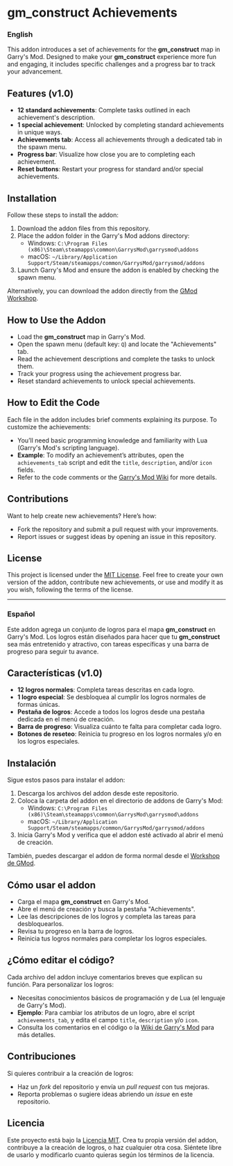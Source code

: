 # gm_construct Achievements

### English

This addon introduces a set of achievements for the **gm_construct** map in Garry's Mod. Designed to make your **gm_construct** experience more fun and engaging, it includes specific challenges and a progress bar to track your advancement.

## Features (v1.0)
- **12 standard achievements**: Complete tasks outlined in each achievement's description.
- **1 special achievement**: Unlocked by completing standard achievements in unique ways.
- **Achievements tab**: Access all achievements through a dedicated tab in the spawn menu.
- **Progress bar**: Visualize how close you are to completing each achievement.
- **Reset buttons**: Restart your progress for standard and/or special achievements.

## Installation
Follow these steps to install the addon:
1. Download the addon files from this repository.
2. Place the addon folder in the Garry's Mod addons directory:
   - Windows: `C:\Program Files (x86)\Steam\steamapps\common\GarrysMod\garrysmod\addons`
   - macOS: `~/Library/Application Support/Steam/steamapps/common/GarrysMod/garrysmod/addons`
3. Launch Garry's Mod and ensure the addon is enabled by checking the spawn menu.

Alternatively, you can download the addon directly from the [GMod Workshop](https://steamcommunity.com/sharedfiles/filedetails/?id=3539012137).

## How to Use the Addon
- Load the **gm_construct** map in Garry's Mod.
- Open the spawn menu (default key: `Q`) and locate the "Achievements" tab.
- Read the achievement descriptions and complete the tasks to unlock them.
- Track your progress using the achievement progress bar.
- Reset standard achievements to unlock special achievements.

## How to Edit the Code
Each file in the addon includes brief comments explaining its purpose. To customize the achievements:
- You’ll need basic programming knowledge and familiarity with Lua (Garry's Mod's scripting language).
- **Example**: To modify an achievement’s attributes, open the `achievements_tab` script and edit the `title`, `description`, and/or `icon` fields.
- Refer to the code comments or the [Garry's Mod Wiki](https://wiki.garrysmod.com/) for more details.

## Contributions
Want to help create new achievements? Here’s how:
- Fork the repository and submit a pull request with your improvements.
- Report issues or suggest ideas by opening an issue in this repository.

## License
This project is licensed under the [MIT License](LICENSE). Feel free to create your own version of the addon, contribute new achievements, or use and modify it as you wish, following the terms of the license.

---

### Español

Este addon agrega un conjunto de logros para el mapa **gm_construct** en Garry's Mod. Los logros están diseñados para hacer que tu **gm_construct** sea más entretenido y atractivo, con tareas específicas y una barra de progreso para seguir tu avance.

## Características (v1.0)
- **12 logros normales**: Completa tareas descritas en cada logro.
- **1 logro especial**: Se desbloquea al cumplir los logros normales de formas únicas.
- **Pestaña de logros**: Accede a todos los logros desde una pestaña dedicada en el menú de creación.
- **Barra de progreso**: Visualiza cuánto te falta para completar cada logro.
- **Botones de reseteo**: Reinicia tu progreso en los logros normales y/o en los logros especiales.

## Instalación
Sigue estos pasos para instalar el addon:
1. Descarga los archivos del addon desde este repositorio.
2. Coloca la carpeta del addon en el directorio de addons de Garry's Mod:
   - Windows: `C:\Program Files (x86)\Steam\steamapps\common\GarrysMod\garrysmod\addons`
   - macOS: `~/Library/Application Support/Steam/steamapps/common/GarrysMod/garrysmod/addons`
3. Inicia Garry's Mod y verifica que el addon esté activado al abrir el menú de creación.

También, puedes descargar el addon de forma normal desde el [Workshop de GMod](https://steamcommunity.com/sharedfiles/filedetails/?id=3539012137).

## Cómo usar el addon
- Carga el mapa **gm_construct** en Garry's Mod.
- Abre el menú de creación y busca la pestaña "Achievements".
- Lee las descripciones de los logros y completa las tareas para desbloquearlos.
- Revisa tu progreso en la barra de logros.
- Reinicia tus logros normales para completar los logros especiales.

## ¿Cómo editar el código?
Cada archivo del addon incluye comentarios breves que explican su función. Para personalizar los logros:
- Necesitas conocimientos básicos de programación y de Lua (el lenguaje de Garry's Mod).
- **Ejemplo**: Para cambiar los atributos de un logro, abre el script `achievements_tab`, y edita el campo `title`, `description` y/o `icon`.
- Consulta los comentarios en el código o la [Wiki de Garry's Mod](https://wiki.garrysmod.com/) para más detalles.

## Contribuciones
Si quieres contribuir a la creación de logros:
- Haz un *fork* del repositorio y envía un *pull request* con tus mejoras.
- Reporta problemas o sugiere ideas abriendo un *issue* en este repositorio.

## Licencia
Este proyecto está bajo la [Licencia MIT](LICENSE). Crea tu propia versión del addon, contribuye a la creación de logros, o haz cualquier otra cosa. Siéntete libre de usarlo y modificarlo cuanto quieras según los términos de la licencia.